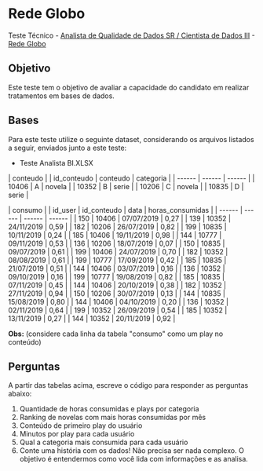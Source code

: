 # Rede Globo
Teste Técnico - [Analista de Qualidade de Dados SR / Cientista de Dados III](https://site.vagas.com.br/PagVagaDirSS.asp?v=2198715) - [Rede Globo](http://vempraglobo.com.br/)

## Objetivo
Este teste tem o objetivo de avaliar a capacidade do candidato em realizar tratamentos em bases de dados.

## Bases
Para este teste utilize o seguinte dataset, considerando os arquivos listados a seguir, enviados junto a este teste:
* Teste Analista BI.XLSX

|	conteudo	|
| id_conteudo | conteudo | categoria |
| ------ | ------ | ------ |
| 10406 | A | novela |
| 10352 | B | serie |
| 10206 | C | novela |
| 10835 | D | serie |


|	consumo	|
| id_user | id_conteudo | data | horas_consumidas |
| ------ | ------ | ------ | ------ |
| 150 | 10406 | 07/07/2019 | 0,27 |
| 139 | 10352 | 24/11/2019 | 0,59 |
| 182 | 10206 | 26/07/2019 | 0,82 |
| 199 | 10835 | 10/11/2019 | 0,24 |
| 185 | 10406 | 19/11/2019 | 0,98 |
| 144 | 10777 | 09/11/2019 | 0,53 |
| 136 | 10206 | 18/07/2019 | 0,07 |
| 150 | 10835 | 09/07/2019 | 0,61 |
| 199 | 10406 | 24/07/2019 | 0,70 |
| 182 | 10352 | 08/08/2019 | 0,61 |
| 199 | 10777 | 17/09/2019 | 0,42 |
| 185 | 10835 | 21/07/2019 | 0,51 |
| 144 | 10406 | 03/07/2019 | 0,16 |
| 136 | 10352 | 09/10/2019 | 0,16 |
| 199 | 10777 | 19/08/2019 | 0,82 |
| 185 | 10835 | 07/11/2019 | 0,45 |
| 144 | 10406 | 20/10/2019 | 0,38 |
| 182 | 10352 | 27/11/2019 | 0,94 |
| 150 | 10206 | 30/07/2019 | 0,13 |
| 144 | 10835 | 15/08/2019 | 0,80 |
| 144 | 10406 | 04/10/2019 | 0,20 |
| 136 | 10352 | 02/11/2019 | 0,64 |
| 199 | 10352 | 26/09/2019 | 0,54 |
| 185 | 10352 | 13/11/2019 | 0,27 |
| 144 | 10352 | 20/11/2019 | 0,92 |

**Obs:** (considere cada linha da tabela "consumo" como um play no conteúdo)


## Perguntas
A partir das tabelas acima, escreve o código para responder as perguntas abaixo: 
1. Quantidade de horas consumidas e plays por categoria 
2. Ranking de novelas com mais horas consumidas por mês 
3. Conteúdo de primeiro play do usuário 
4. Minutos por play para cada usuário 
5. Qual a categoria mais consumida para cada usuário 
6. Conte uma história com os dados! Não precisa ser nada complexo. O objetivo é entendermos como você lida com informações e as analisa. 
 